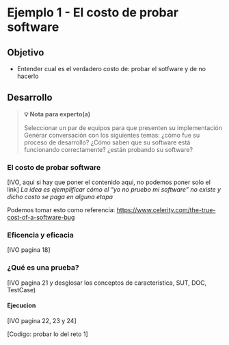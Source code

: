 # Ejemplo 1 - El costo de probar software

## Objetivo

* Entender cual es el verdadero costo de: probar el sotfware y de no hacerlo

## Desarrollo

>**💡 Nota para experto(a)**
>
> Seleccionar un par de equipos para que presenten su implementación
> Generar conversación con los siguientes temas: ¿cómo fue su proceso de desarrollo? ¿Cómo saben que su software está funcionando correctamente? ¿están probando su software?

### El costo de probar software

[IVO, aqui si hay que poner el contenido aqui, no podemos poner solo el link] *La idea es ejemplificar cómo el “yo no pruebo mi software” no existe y dicho costo se paga en alguna etapa*

Podemos tomar esto como referencia: https://www.celerity.com/the-true-cost-of-a-software-bug 



### Eficencia y eficacia

[IVO pagina 18]


### ¿Qué es una prueba?

[IVO pagina 21 y desglosar los conceptos de caracteristica, SUT, DOC, TestCase)

#### Ejecucion

[IVO pagina 22, 23 y 24]


[Codigo: probar lo del reto 1]

